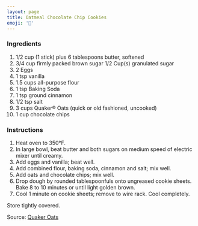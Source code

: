```yaml
---
layout: page
title: Oatmeal Chocolate Chip Cookies
emoji: '🍪'
---
```


### Ingredients

1. 1/2 cup (1 stick) plus 6 tablespoons butter, softened
2. 3/4 cup firmly packed brown sugar
1/2 Cup(s) granulated sugar
3. 2 Eggs
4. 1 tsp vanilla
5. 1.5 cups all-purpose flour
6. 1 tsp Baking Soda
7. 1 tsp ground cinnamon
8. 1/2 tsp salt
9. 3 cups Quaker® Oats (quick or old fashioned, uncooked)
10. 1 cup chocolate chips

### Instructions

1. Heat oven to 350°F. 
2. In large bowl, beat butter and both sugars on medium speed of electric mixer until creamy. 
3. Add eggs and vanilla; beat well. 
4. Add combined flour, baking soda, cinnamon and salt; mix well. 
5. Add oats and chocolate chips; mix well. 
6. Drop dough by rounded tablespoonfuls onto ungreased cookie sheets. Bake 8 to 10 minutes or until light golden brown. 
7. Cool 1 minute on cookie sheets; remove to wire rack. Cool completely. 

Store tightly covered.

Source: [Quaker Oats](https://www.quakeroats.com/cooking-and-recipes/vanishing-oatmeal-raisin-cookies)